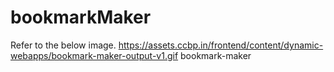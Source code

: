 # bookmarkMaker
Refer to the below image.
https://assets.ccbp.in/frontend/content/dynamic-webapps/bookmark-maker-output-v1.gif
bookmark-maker

